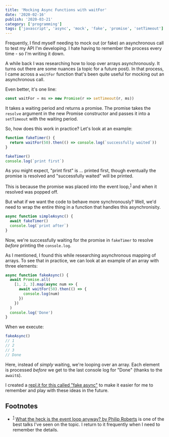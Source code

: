 ```yaml
---
title: 'Mocking Async Functions with waitFor'
date: '2020-02-16'
publish: '2020-03-21'
category: ['programming']
tags: ['javascript', 'async', 'mock', 'fake', 'promise', 'setTimeout']
---
```


Frequently, I find myself needing to mock out (or fake) an asynchronous call to test my API I'm developing. I hate having to remember the process every time - so I'm writing it down.

A while back I was researching how to loop over arrays asynchronously. It turns out there are some nuances (a topic for a future post). In that process, I came across a `waitFor` function that's been quite useful for mocking out an asynchronous call.

Even better, it's one line:

```javascript:title=index.js
const waitFor = ms => new Promise(r => setTimeout(r, ms))
```

It takes a waiting period and returns a promise. The promise takes the `resolve` argument in the new Promise constructor and passes it into a `setTimeout` with the waiting period.

So, how does this work in practice? Let's look at an example:

```javascript:title=index.js
function fakeTimer() {
  return waitFor(50).then(() => console.log(`successfully waited`))
}

fakeTimer()
console.log(`print first`)
```

As you might expect, "print first" is ... printed first, though eventually the promise is resolved and "successfully waited" will be printed.

This is because the promise was placed into the event loop,<sup>[1](#footnotes)</sup><a id="fn1"></a> and when it resolved was popped off.

But what if we want the code to behave more synchronously? Well, we'd need to wrap the entire thing in a function that handles this asynchronisity.

```javascript:title=index.js
async function simpleAsync() {
  await fakeTimer()
  console.log(`print after`)
}
```

Now, we're successfully waiting for the promise in `fakeTimer` to resolve _before_ printing the `console.log`.

As I mentioned, I found this while researching asynchronous mapping of arrays. To see that in practice, we can look at an example of an array with three elements:

```javascript:title=index.js
async function fakeAsync() {
  await Promise.all(
    [1, 2, 3].map(async num => {
      await waitFor(50).then(() => {
        console.log(num)
      })
    })
  )
  console.log('Done')
}
```

When we execute:

```javascript
fakeAsync()
// 1
// 2
// 3
// Done
```

Here, instead of _simply_ waiting, we're looping over an array. Each element is processed _before_ we get to the last console log for "Done" (thanks to the `await`s).

I created a [repl.it for this called "fake async"](https://repl.it/@stephencweiss/fake-async) to make it easier for me to remember and play with these ideas in the future.

## Footnotes

- <sup>[1](#fn1)</sup> [What the heck is the event loop anyway? by Philip Roberts](https://www.youtube.com/watch?v=8aGhZQkoFbQ) is one of the best talks I've seen on the topic. I return to it frequently when I need to remember the details.
